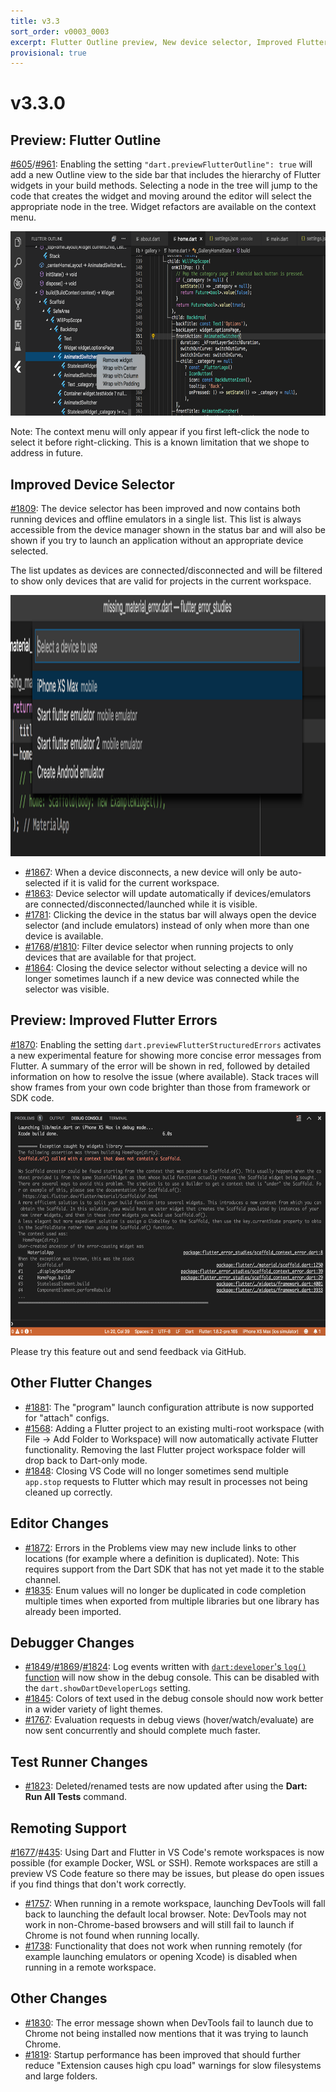 ```yaml
---
title: v3.3
sort_order: v0003_0003
excerpt: Flutter Outline preview, New device selector, Improved Flutter errors
provisional: true
---
```


# v3.3.0

## Preview: Flutter Outline

[#605](https://github.com/Dart-Code/Dart-Code/issues/605)/[#961](https://github.com/Dart-Code/Dart-Code/issues/961): Enabling the setting `"dart.previewFlutterOutline": true` will add a new Outline view to the side bar that includes the hierarchy of Flutter widgets in your build methods. Selecting a node in the tree will jump to the code that creates the widget and moving around the editor will select the appropriate node in the tree. Widget refactors are available on the context menu.

<img src="/images/release_notes/v3.3/flutter_outline.png" width="700" height="295" />

Note: The context menu will only appear if you first left-click the node to select it before right-clicking. This is a known limitation that we shope to address in future.

## Improved Device Selector

[#1809](https://github.com/Dart-Code/Dart-Code/issues/1809): The device selector has been improved and now contains both running devices and offline emulators in a single list. This list is always accessible from the device manager shown in the status bar and will also be shown if you try to launch an application without an appropriate device selected.

The list updates as devices are connected/disconnected and will be filtered to show only devices that are valid for projects in the current workspace.

<img src="/images/release_notes/v3.3/device_picker.png" width="700" height="418" />

- [#1867](https://github.com/Dart-Code/Dart-Code/issues/1867): When a device disconnects, a new device will only be auto-selected if it is valid for the current workspace.
- [#1863](https://github.com/Dart-Code/Dart-Code/issues/1863): Device selector will update automatically if devices/emulators are connected/disconnected/launched while it is visible.
- [#1781](https://github.com/Dart-Code/Dart-Code/issues/1781): Clicking the device in the status bar will always open the device selector (and include emulators) instead of only when more than one device is available.
- [#1768](https://github.com/Dart-Code/Dart-Code/issues/1768)/[#1810](https://github.com/Dart-Code/Dart-Code/issues/1810): Filter device selector when running projects to only devices that are available for that project.
- [#1864](https://github.com/Dart-Code/Dart-Code/issues/1864): Closing the device selector without selecting a device will no longer sometimes launch if a new device was connected while the selector was visible.

## Preview: Improved Flutter Errors

[#1870](https://github.com/Dart-Code/Dart-Code/issues/1870): Enabling the setting `dart.previewFlutterStructuredErrors` activates a new experimental feature for showing more concise error messages from Flutter. A summary of the error will be shown in red, followed by detailed information on how to resolve the issue (where available). Stack traces will show frames from your own code brighter than those from framework or SDK code.

<img src="/images/release_notes/v3.3/structured_errors.png" width="700" height="358" />

Please try this feature out and send feedback via GitHub.

## Other Flutter Changes

- [#1881](https://github.com/Dart-Code/Dart-Code/issues/1881): The "program" launch configuration attribute is now supported for "attach" configs.
- [#1568](https://github.com/Dart-Code/Dart-Code/issues/1568): Adding a Flutter project to an existing multi-root workspace (with File -> Add Folder to Workspace) will now automatically activate Flutter functionality. Removing the last Flutter project workspace folder will drop back to Dart-only mode.
- [#1848](https://github.com/Dart-Code/Dart-Code/issues/1848): Closing VS Code will no longer sometimes send multiple `app.stop` requests to Flutter which may result in processes not being cleaned up correctly.

## Editor Changes

- [#1872](https://github.com/Dart-Code/Dart-Code/issues/1872): Errors in the Problems view may new include links to other locations (for example where a definition is duplicated). Note: This requires support from the Dart SDK that has not yet made it to the stable channel.
- [#1835](https://github.com/Dart-Code/Dart-Code/issues/1835): Enum values will no longer be duplicated in code completion multiple times when exported from multiple libraries but one library has already been imported.

## Debugger Changes

- [#1849](https://github.com/Dart-Code/Dart-Code/issues/1849)/[#1869](https://github.com/Dart-Code/Dart-Code/issues/1869)/[#1824](https://github.com/Dart-Code/Dart-Code/issues/1824): Log events written with [`dart:developer`'s `log()` function](https://api.dartlang.org/stable/2.4.0/dart-developer/log.html) will now show in the debug console. This can be disabled with the `dart.showDartDeveloperLogs` setting.
- [#1845](https://github.com/Dart-Code/Dart-Code/issues/1845): Colors of text used in the debug console should now work better in a wider variety of light themes.
- [#1767](https://github.com/Dart-Code/Dart-Code/issues/1767): Evaluation requests in debug views (hover/watch/evaluate) are now sent concurrently and should complete much faster.

## Test Runner Changes

- [#1823](https://github.com/Dart-Code/Dart-Code/issues/1823): Deleted/renamed tests are now updated after using the **Dart: Run All Tests** command.

## Remoting Support

[#1677](https://github.com/Dart-Code/Dart-Code/issues/1677)/[#435](https://github.com/Dart-Code/Dart-Code/issues/435): Using Dart and Flutter in VS Code's remote workspaces is now possible (for example Docker, WSL or SSH). Remote workspaces are still a preview VS Code feature so there may be issues, but please do open issues if you find things that don't work correctly.
- [#1757](https://github.com/Dart-Code/Dart-Code/issues/1757): When running in a remote workspace, launching DevTools will fall back to launching the default local browser. Note: DevTools may not work in non-Chrome-based browsers and will still fail to launch if Chrome is not found when running locally.
- [#1738](https://github.com/Dart-Code/Dart-Code/issues/1738): Functionality that does not work when running remotely (for example launching emulators or opening Xcode) is disabled when running in a remote workspace.

## Other Changes

- [#1830](https://github.com/Dart-Code/Dart-Code/issues/1830): The error message shown when DevTools fail to launch due to Chrome not being installed now mentions that it was trying to launch Chrome.
- [#1819](https://github.com/Dart-Code/Dart-Code/issues/1819): Startup performance has been improved that should further reduce "Extension causes high cpu load" warnings for slow filesystems and large folders.
